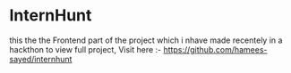 # InternHunt
 
this the the Frontend part of the project which i nhave made recentely in a hackthon
to view full project, Visit here :- https://github.com/hamees-sayed/internhunt

